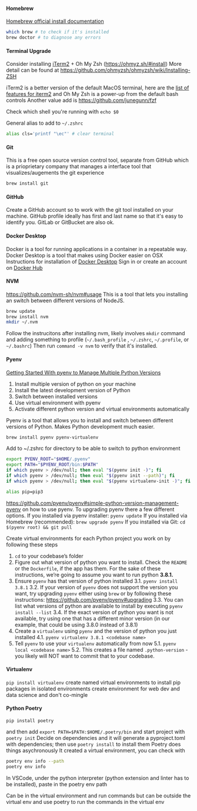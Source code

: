 #### Homebrew
[Homebrew official install documentation](https://docs.brew.sh/Installation "https://docs.brew.sh/Installation")
```bash
which brew # to check if it's installed
brew doctor # to diagnose any errors
```
#### Terminal Upgrade
Consider installing  [iTerm2](https://iterm2.com/ "https://iterm2.com/") + Oh My Zsh (https://ohmyz.sh/#install)
More detail can be found at https://github.com/ohmyzsh/ohmyzsh/wiki/Installing-ZSH

iTerm2 is a better version of the default MacOS terminal, here are the [list of features for iterm2](https://iterm2.com/features.html) and Oh My Zsh is a power-up from the default bash controls
Another value add is https://github.com/junegunn/fzf

Check which shell you're running with `echo $0`

General alias to add to `~/.zshrc`
```bash
alias cls='printf "\ec"' # clear terminal
```
#### Git
This is a free open source version control tool, separate from GitHub which is a prioprietary company that manages a interface tool that visualizes/augements the git experience
```bash
brew install git
```

#### GitHub
Create a GitHub account so to work with the git tool installed on your machine. GitHub profile ideally has first and last name so that it's easy to identify you. GitLab or GitBucket are also ok.

#### Docker Desktop
Docker is a tool for running applications in a container in a repeatable way. Docker Desktop is a tool that makes using Docker easier on OSX
Instructions for installation of [Docker Desktop](https://www.docker.com/products/docker-desktop)
Sign in or create an account on [Docker Hub]( https://hub.docker.com/signup)

#### NVM
https://github.com/nvm-sh/nvm#usage
This is a tool that lets you installing an switch between different versions of NodeJS.

```bash
brew update
brew install nvm
mkdir ~/.nvm
```
Follow the instrucitons after installing nvm, likely involves `mkdir` command and adding something to profile (`~/.bash_profile` , `~/.zshrc`, `~/.profile`, or `~/.bashrc`)
Then run `command -v nvm`  to verify that it's installed. 

#### Pyenv
[Getting Started With pyenv to Manage Multiple Python Versions](https://www.youtube.com/watch?v=ikKpWM4_3g4)
1. Install multiple version of python on your machine
2. Install the latest development version of Python
3. Switch between installed versions
4. Use virtual environment with pyenv
5. Activate different python version and virtual environments automatically

Pyenv is a tool that allows you to install and switch between different versions of Python. Makes Python development much easier. 
```bash
brew install pyenv pyenv-virtualenv
```

Add to ~/.zshrc for directory to be able to switch to python environment
```bash
export PYENV_ROOT="$HOME/.pyenv"
export PATH="$PYENV_ROOT/bin:$PATH"
if which pyenv > /dev/null; then eval "$(pyenv init -)"; fi
if which pyenv > /dev/null; then eval "$(pyenv init --path)"; fi
if which pyenv > /dev/null; then eval "$(pyenv virtualenv-init -)"; fi

alias pip=pip3
```

https://github.com/pyenv/pyenv#simple-python-version-management-pyenv on how to use pyenv.
To upgrading pyenv there a few different options.
If you installed via pyenv installer: `pyenv update`
If you installed via Homebrew (recommended): `brew upgrade pyenv`
If you installed via Git: `cd $(pyenv root) && git pull`

Create virtual environments for each Python project you work on by following these steps

1.  `cd` to your codebase’s folder
2. Figure out what version of python you want to install. Check the `README` or the `Dockerfile`, if the app has them. For the sake of these instructions, we’re going to assume you want to run python **3.8.1.**
3. Ensure `pyenv` has that version of python installed
	3.1.  `pyenv install 3.8.1`
	3.2.  If your version of `pyenv` does not support the version you want, try upgrading `pyenv` either using `brew` or by following these instructions: https://github.com/pyenv/pyenv#upgrading
	3.3.  You can list what versions of python are available to install by executing `pyenv install --list`
	3.4.  If the exact version of python you want is not available, try using one that has a different minor version (in our example, that could be using 3.8.0 instead of 3.8.1)
4.  Create a `virtualenv` using `pyenv` and the version of python you just installed
	4.1.  `pyenv virtualenv 3.8.1 <codebase name>`
5.  Tell `pyenv` to use your `virtualenv` automatically from now
	5.1.  `pyenv local <codebase name>`
	5.2.  This creates a file named `.python-version` - you likely will NOT want to commit that to your codebase.

#### Virtualenv
`pip install virtualenv`
create named virtual environments to install pip packages in isolated environments
create environment for web dev and data science and don't co-mingle

#### Python Poetry
`pip install poetry`

and then add `export PATH=$PATH:$HOME/.poetry/bin`
and start project with `poetry init`
Decide on dependencies and it will generate a pyproject.toml with dependencies; then use `poetry install` to install them
Poetry does things asychronously
It created a virtual environment, you can check with 
```bash
poetry env info --path
poetry env info
```

In VSCode, under the python interpreter (python extension and linter has to be installed), paste in the poetry env path

Can be in the virtual environment and run commands but can be outside the virtual env and use poetry to run the commands in the virtual env



